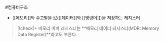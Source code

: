 #컴퓨터구조 

+ [[메모리]]와 주고받을 값([[데이터]]와 [[명령어]])을 저장하는 레지스터

> [!check]+ 
> 메모리 버퍼 레지스터는 **메모리 데이터 레지스터(MDR: Memory Data Register)**라고도 부른다.

